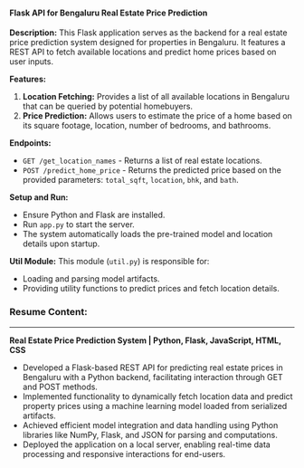 #### Flask API for Bengaluru Real Estate Price Prediction

**Description:**
This Flask application serves as the backend for a real estate price prediction system designed for properties in Bengaluru. It features a REST API to fetch available locations and predict home prices based on user inputs.

**Features:**
1. **Location Fetching:** Provides a list of all available locations in Bengaluru that can be queried by potential homebuyers.
2. **Price Prediction:** Allows users to estimate the price of a home based on its square footage, location, number of bedrooms, and bathrooms.

**Endpoints:**
- `GET /get_location_names` - Returns a list of real estate locations.
- `POST /predict_home_price` - Returns the predicted price based on the provided parameters: `total_sqft`, `location`, `bhk`, and `bath`.

**Setup and Run:**
- Ensure Python and Flask are installed.
- Run `app.py` to start the server.
- The system automatically loads the pre-trained model and location details upon startup.

**Util Module:**
This module (`util.py`) is responsible for:
- Loading and parsing model artifacts.
- Providing utility functions to predict prices and fetch location details.

### Resume Content:
---

**Real Estate Price Prediction System | Python, Flask, JavaScript, HTML, CSS**
- Developed a Flask-based REST API for predicting real estate prices in Bengaluru with a Python backend, facilitating interaction through GET and POST methods.
- Implemented functionality to dynamically fetch location data and predict property prices using a machine learning model loaded from serialized artifacts.
- Achieved efficient model integration and data handling using Python libraries like NumPy, Flask, and JSON for parsing and computations.
- Deployed the application on a local server, enabling real-time data processing and responsive interactions for end-users.
